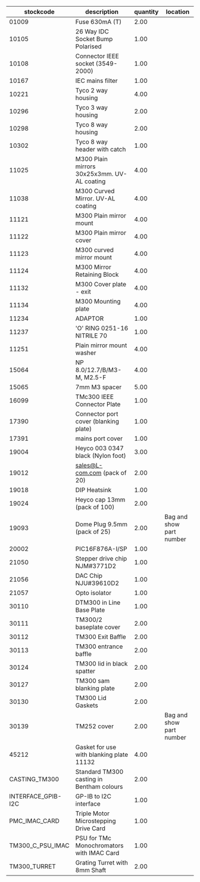 |stockcode|description|quantity|location|
|---------|-----------|--------|--------|
|01009|Fuse 630mA (T)|2.00||
|10105|26 Way IDC Socket Bump Polarised|1.00||
|10108|Connector IEEE socket (3549-2000)|1.00||
|10167|IEC mains filter|1.00||
|10221|Tyco 2 way housing|4.00||
|10296|Tyco 3 way housing|2.00||
|10298|Tyco 8 way housing|2.00||
|10302|Tyco 8 way header with catch|1.00||
|11025|M300 Plain mirrors 30x25x3mm.  UV-AL coating|4.00||
|11038|M300 Curved Mirror.  UV-AL coating|4.00||
|11121|M300 Plain mirror mount|4.00||
|11122|M300 Plain mirror cover|4.00||
|11123|M300 curved mirror mount|4.00||
|11124|M300 Mirror Retaining Block|4.00||
|11132|M300 Cover plate - exit|4.00||
|11134|M300 Mounting plate|4.00||
|11234|ADAPTOR|1.00||
|11237|'O' RING 0251-16 NITRILE 70|1.00||
|11251|Plain mirror mount washer|4.00||
|15064|NP 8.0/12.7/B/M3-M, M2.5-F|4.00||
|15065|7mm M3 spacer|5.00||
|16099|TMc300 IEEE Connector Plate|1.00||
|17390|Connector port cover (blanking plate)|1.00||
|17391|mains port cover|1.00||
|19004|Heyco 003 0347 black (Nylon foot)|3.00||
|19012|sales@L-com.com   (pack of 20)|2.00||
|19018|DIP Heatsink|1.00||
|19024|Heyco cap 13mm (pack of 100)|2.00||
|19093|Dome Plug 9.5mm (pack of 25)|2.00|Bag and show part number|
|20002|PIC16F876A-I/SP|1.00||
|21050|Stepper drive chip NJM#3771D2|1.00||
|21056|DAC Chip  NJU#39610D2|1.00||
|21057|Opto isolator|1.00||
|30110|DTM300 in Line Base Plate|1.00||
|30111|TM300/2 baseplate cover|2.00||
|30112|TM300 Exit Baffle|2.00||
|30113|TM300 entrance baffle|2.00||
|30124|TM300 lid in black spatter|2.00||
|30127|TM300 sam blanking plate|2.00||
|30130|TM300 Lid Gaskets|2.00||
|30139|TM252 cover|2.00|Bag and show part number|
|45212|Gasket for use with blanking plate 11132|4.00||
|CASTING_TM300|Standard TM300 casting in Bentham colours|2.00||
|INTERFACE_GPIB-I2C|GP-IB to I2C interface|1.00||
|PMC_IMAC_CARD|Triple Motor Microstepping Drive Card|1.00||
|TM300_C_PSU_IMAC|PSU for TMc Monochromators with IMAC Card|1.00||
|TM300_TURRET|Grating Turret with 8mm Shaft|2.00||
